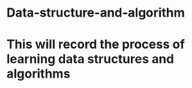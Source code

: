 # Data-structure-and-algorithm
# This will record the process of learning data structures and algorithms
